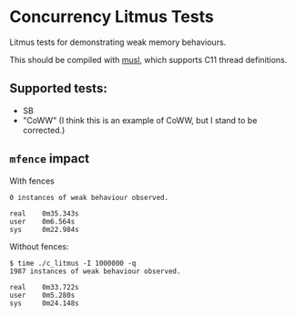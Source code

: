# Concurrency Litmus Tests
Litmus tests for demonstrating weak memory behaviours.

This should be compiled with [musl](http://www.musl-libc.org/), which supports
C11 thread definitions.

## Supported tests:
 - SB
 - "CoWW" (I think this is an example of CoWW, but I stand to be corrected.)


## `mfence` impact

With fences
```
0 instances of weak behaviour observed.

real    0m35.343s
user    0m6.564s
sys     0m22.984s
```

Without fences:
```
$ time ./c_litmus -I 1000000 -q
1987 instances of weak behaviour observed.

real    0m33.722s
user    0m5.280s
sys     0m24.148s
```
